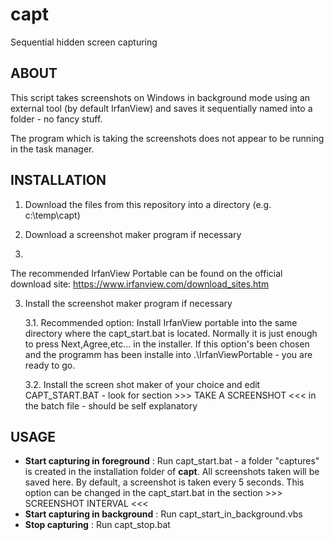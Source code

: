 # capt
Sequential hidden screen capturing

ABOUT
-------------------------------
This script takes screenshots on Windows in background mode using an external tool (by default IrfanView) and saves it sequentially named into a folder - no fancy stuff.

The program which is taking the screenshots does not appear to be running in the task manager.

INSTALLATION
-------------------------------
1. Download the files from this repository into a directory (e.g. c:\temp\capt)

2. Download a screenshot maker program if necessary
3. 
The recommended IrfanView Portable can be found on the official download site: https://www.irfanview.com/download_sites.htm

3. Install the screenshot maker program if necessary

   3.1. Recommended option: Install IrfanView portable into the same directory where the capt_start.bat is located. Normally it is just enough to press Next,Agree,etc... in the installer. If this option's been chosen and the programm has been installe into .\IrfanViewPortable - you are ready to go.

   3.2. Install the screen shot maker of your choice and edit CAPT_START.BAT - look for section >>> TAKE A SCREENSHOT <<< in the batch file - should be self explanatory

USAGE
-------------------------------
- **Start capturing in foreground** : Run capt_start.bat - a folder "captures" is created in the installation folder of **capt**. All screenshots taken will be saved here. By default, a screenshot is taken every 5 seconds. This option can be changed in the capt_start.bat in the section >>> SCREENSHOT INTERVAL <<<
- **Start capturing in background** : Run capt_start_in_background.vbs
- **Stop capturing** : Run capt_stop.bat
